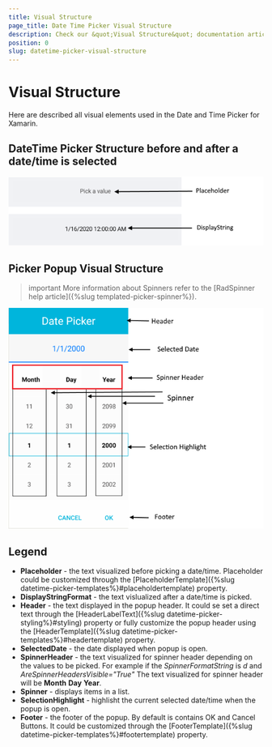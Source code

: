 ```yaml
---
title: Visual Structure
page_title: Date Time Picker Visual Structure
description: Check our &quot;Visual Structure&quot; documentation article for Telerik DateTimePicker for Xamarin control.
position: 0
slug: datetime-picker-visual-structure
---
```


# Visual Structure

Here are described all visual elements used in the Date and Time Picker for Xamarin.

## DateTime Picker Structure before and after a date/time is selected

![DateTime Picker Visual Structure](images/datetime_picker_placeholder_display.png "Visual elements of RadChart control")

## Picker Popup Visual Structure

>important More information about Spinners refer to the [RadSpinner help article]({%slug templated-picker-spinner%}).

![DateTime Picker Popup Visual Structure](images/datetime_picker_structure.png "Visual elements of DateTime Picker Popup")

## Legend ##

- **Placeholder** - the text visualized before picking a date/time. Placeholder could be customized through the [PlaceholderTemplate]({%slug datetime-picker-templates%}#placeholdertemplate) property.
- **DisplayStringFormat** - the text vislualized after a date/time is picked.
- **Header** - the text displayed in the popup header. It could se set a direct text through the [HeaderLabelText]({%slug datetime-picker-styling%}#styling) property or fully customize the popup header using the [HeaderTemplate]({%slug datetime-picker-templates%}#headertemplate) property.
- **SelectedDate** - the date displayed when popup is open.
- **SpinnerHeader** - the text visualized for spinner header depending on the values to be picked. For example if the *SpinnerFormatString* is *d* and *AreSpinnerHeadersVisible="True"* The text visualized for spinner header will be **Month** **Day** **Year**.
- **Spinner** - displays items in a list.
- **SelectionHighlight** - highlisht the current selected date/time when the popup is open.
- **Footer** - the footer of the popup. By default is contains OK and Cancel Buttons. It could be customized through the [FooterTemplate]({%slug datetime-picker-templates%}#footertemplate) property.